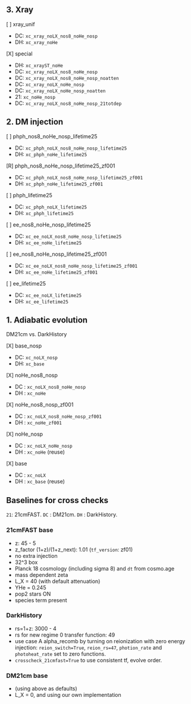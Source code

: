 ## 3. Xray

[ ] xray_unif
- DC: `xc_xray_noLX_nos8_noHe_nosp`
- DH: `xc_xray_noHe`

[X] special
- DH: `xc_xrayST_noHe`
- DC: `xc_xray_noLX_nos8_noHe_nosp`
- DC: `xc_xray_noLX_nos8_noHe_nosp_noatten`
- DC: `xc_xray_noLX_noHe_nosp`
- DC: `xc_xray_noLX_noHe_nosp_noatten`
- 21: `xc_noHe_nosp`
- DC: `xc_xray_noLX_nos8_noHe_nosp_21totdep`

## 2. DM injection

[ ] phph_nos8_noHe_nosp_lifetime25
- DC: `xc_phph_noLX_nos8_noHe_nosp_lifetime25`
- DH: `xc_phph_noHe_lifetime25`

[R] phph_nos8_noHe_nosp_lifetime25_zf001
- DC: `xc_phph_noLX_nos8_noHe_nosp_lifetime25_zf001`
- DH: `xc_phph_noHe_lifetime25_zf001`

[ ] phph_lifetime25
- DC: `xc_phph_noLX_lifetime25`
- DH: `xc_phph_lifetime25`

[ ] ee_nos8_noHe_nosp_lifetime25
- DC: `xc_ee_noLX_nos8_noHe_nosp_lifetime25`
- DH: `xc_ee_noHe_lifetime25`

[ ] ee_nos8_noHe_nosp_lifetime25_zf001
- DC: `xc_ee_noLX_nos8_noHe_nosp_lifetime25_zf001`
- DH: `xc_ee_noHe_lifetime25_zf001`

[ ] ee_lifetime25
- DC: `xc_ee_noLX_lifetime25`
- DH: `xc_ee_lifetime25`

## 1. Adiabatic evolution
DM21cm vs. DarkHistory

[X] base_nosp
- DC: `xc_noLX_nosp`
- DH: `xc_base`

[X] noHe_nos8_nosp
- DC : `xc_noLX_nos8_noHe_nosp`
- DH : `xc_noHe`

[X] noHe_nos8_nosp_zf001
- DC : `xc_noLX_nos8_noHe_nosp_zf001`
- DH : `xc_noHe_zf001`

[X] noHe_nosp
- DC : `xc_noLX_noHe_nosp`
- DH : `xc_noHe` (reuse)

[X] base
- DC : `xc_noLX`
- DH : `xc_base` (reuse)


## Baselines for cross checks

`21`: 21cmFAST.
`DC` : DM21cm.
`DH` : DarkHistory.

### 21cmFAST base
- z: 45 - 5
- z_factor (1+z)/(1+z_next): 1.01 (`tf_version`: zf01)
- no extra injection
- 32^3 box
- Planck 18 cosmology (including sigma 8) and `dt` from cosmo.age
- mass dependent zeta
- L_X = 40 (with default attenuation)
- YHe = 0.245
- pop2 stars ON
- species term present

### DarkHistory
- rs=1+z: 3000 - 4
- rs for new regime 0 transfer function: 49
- use case A alpha_recomb by turning on reionization with zero energy injection: `reion_switch=True`, `reion_rs=47`, `photion_rate` and `photoheat_rate` set to zero functions.
- `crosscheck_21cmfast=True` to use consistent tf, evolve order.

### DM21cm base
- (using above as defaults)
- L_X = 0, and using our own implementation